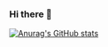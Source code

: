 ### Hi there 👋

[![Anurag's GitHub stats](https://github-readme-stats.vercel.app/api?username=saeedmaghdam)](https://github.com/saeedmaghdam)

<!--
**saeedmaghdam/saeedmaghdam** is a ✨ _special_ ✨ repository because its `README.md` (this file) appears on your GitHub profile.

Here are some ideas to get you started:

- 🔭 I’m currently working on ...
- 🌱 I’m currently learning ...
- 👯 I’m looking to collaborate on ...
- 🤔 I’m looking for help with ...
- 💬 Ask me about ...
- 📫 How to reach me: ...
- 😄 Pronouns: ...
- ⚡ Fun fact: ...
-->
